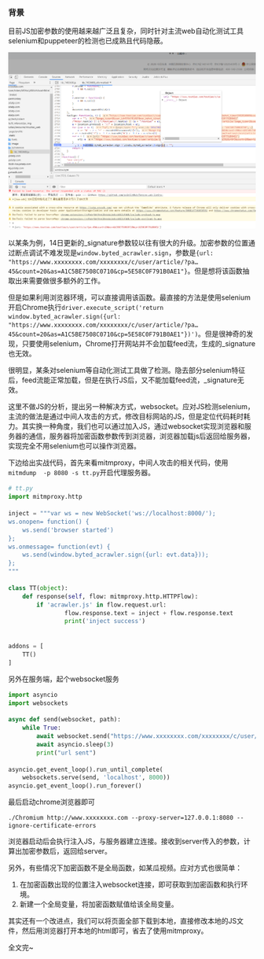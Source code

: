 ### 背景

目前JS加密参数的使用越来越广泛且复杂，同时针对主流web自动化测试工具selenium和puppeteer的检测也已成熟且代码隐蔽。

![](../assets/images/20200228/0.png)

以某条为例，14日更新的_signature参数较以往有很大的升级。加密参数的位置通过断点调试不难发现是`window.byted_acrawler.sign`，参数是`{url: "https://www.xxxxxxxx.com/xxxxxxxx/c/user/article/?pa…45&count=20&as=A1C5BE7508C0710&cp=5E58C0F791B0AE1"}`。但是想将该函数抽取出来需要做很多额外的工作。

但是如果利用浏览器环境，可以直接调用该函数。最直接的方法是使用selenium开启Chrome执行`driver.execute_script('return window.byted_acrawler.sign({url: "https://www.xxxxxxxx.com/xxxxxxxx/c/user/article/?pa…45&count=20&as=A1C5BE7508C0710&cp=5E58C0F791B0AE1"})')`。但是很神奇的发现，只要使用selenium，Chrome打开网站并不会加载feed流，生成的_signature也无效。

很明显，某条对selenium等自动化测试工具做了检测。隐去部分selenium特征后，feed流能正常加载，但是在执行JS后，又不能加载feed流，_signature无效。

这里不做JS的分析，提出另一种解决方式，websocket。应对JS检测selenium，主流的做法是通过中间人攻击的方式，修改目标网站的JS，但是定位代码耗时耗力。其实换一种角度，我们也可以通过加入JS，通过websocket实现浏览器和服务器的通信，服务器将加密函数参数传到浏览器，浏览器加载js后返回给服务器，实现完全不用selenium也可以操作浏览器。

下边给出实战代码，首先来看mitmproxy，中间人攻击的相关代码，使用`mitmdump  -p 8080 -s tt.py`开启代理服务器。

```python
# tt.py
import mitmproxy.http

inject = """var ws = new WebSocket('ws://localhost:8000/');
ws.onopen= function() {
    ws.send('browser started')
};
ws.onmessage= function(evt) {
    ws.send(window.byted_acrawler.sign({url: evt.data}));
};
"""

class TT(object):
    def response(self, flow: mitmproxy.http.HTTPFlow):
        if 'acrawler.js' in flow.request.url:
                flow.response.text = inject + flow.response.text
                print('inject success')


addons = [
    TT()
]
```

另外在服务端，起个websocket服务

```python
import asyncio
import websockets

async def send(websocket, path):
    while True:
        await websocket.send("https://www.xxxxxxxx.com/xxxxxxxx/c/user/article/?page_type=1&user_id=5954781019&max_behot_time=1582778326&count=20&as=A1E58E3517D5422&cp=5E5745D432429E1")
        await asyncio.sleep(3)
        print("url sent")

asyncio.get_event_loop().run_until_complete(
    websockets.serve(send, 'localhost', 8000))
asyncio.get_event_loop().run_forever()
```

最后启动chrome浏览器即可

```
./Chromium http://www.xxxxxxxx.com --proxy-server=127.0.0.1:8080 --ignore-certificate-errors
```

浏览器启动后会执行注入JS，与服务器建立连接。接收到server传入的参数，计算出加密参数后，返回给server。

另外，有些情况下加密函数不是全局函数，如某瓜视频。应对方式也很简单：
1. 在加密函数出现的位置注入websocket连接，即可获取到加密函数和执行环境。
2. 新建一个全局变量，将加密函数赋值给该全局变量。

其实还有一个改进点，我们可以将页面全部下载到本地，直接修改本地的JS文件，然后用浏览器打开本地的html即可，省去了使用mitmproxy。

全文完~